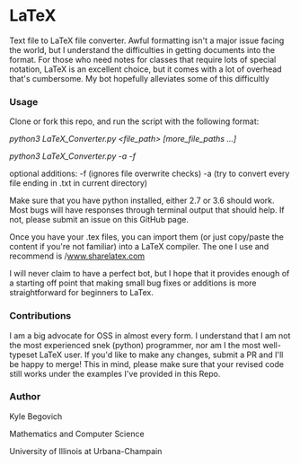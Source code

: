 # LaTeX
Text file to LaTeX file converter. Awful formatting isn't a major issue facing the world, but I understand the difficulties in getting documents into the format. For those who need notes for classes that require lots of special notation, LaTeX is an excellent choice, but it comes with a lot of overhead that's cumbersome. My bot hopefully alleviates some of this difficultly

### Usage
Clone or fork this repo, and run the script with the following format:

_python3 LaTeX_Converter.py <file_path> [more_file_paths ...]_

_python3 LaTeX_Converter.py -a -f_

optional additions: -f (ignores file overwrite checks) -a (try to convert every file ending in .txt in current directory)

Make sure that you have python installed, either 2.7 or 3.6 should work. Most bugs will have responses through terminal output that should help. If not, please submit an issue on this GitHub page.

Once you have your .tex files, you can import them (or just copy/paste the content if you're not familiar) into a LaTeX compiler. The one I use and recommend is /www.sharelatex.com

I will never claim to have a perfect bot, but I hope that it provides enough of a starting off point that making small bug fixes or additions is more straightforward for beginners to LaTex.

### Contributions
I am a big advocate for OSS in almost every form. I understand that I am not the most experienced snek (python) programmer, nor am I the most well-typeset LaTeX user. If you'd like to make any changes, submit a PR and I'll be happy to merge! This in mind, please make sure that your revised code still works under the examples I've provided in this Repo.

### Author
Kyle Begovich

Mathematics and Computer Science

University of Illinois at Urbana-Champain
